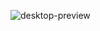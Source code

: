 
![desktop-preview](https://github.com/Hna456/clipboard-page/assets/128493987/20193d20-53fa-4240-8d9e-a4b2b020e1d4)
